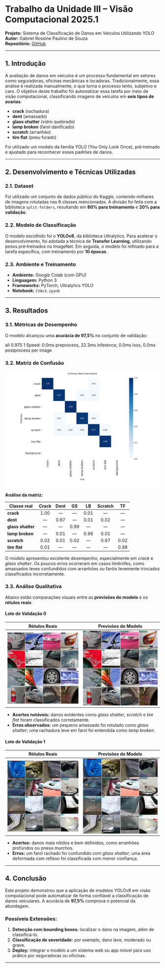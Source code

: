 # **Trabalho da Unidade III – Visão Computacional 2025.1**

**Projeto:** Sistema de Classificação de Danos em Veículos Utilizando YOLO  
**Autor:** Gabriel Rossine Paulino de Souza  
**Repositório:** [GitHub](https://github.com/Kirishimya/VehicleDamageCls)

---

## **1. Introdução**

A avaliação de danos em veículos é um processo fundamental em setores como seguradoras, oficinas mecânicas e locadoras. Tradicionalmente, essa análise é realizada manualmente, o que torna o processo lento, subjetivo e caro. O objetivo deste trabalho foi automatizar essa tarefa por meio de visão computacional, classificando imagens de veículos em **seis tipos de avarias**:

- **crack** (rachadura)  
- **dent** (amassado)  
- **glass shatter** (vidro quebrado)  
- **lamp broken** (farol danificado)  
- **scratch** (arranhão)  
- **tire flat** (pneu furado)  

Foi utilizado um modelo da família YOLO (You Only Look Once), pré‑treinado e ajustado para reconhecer esses padrões de danos.

---

## **2. Desenvolvimento e Técnicas Utilizadas**

### 2.1. Dataset

Foi utilizado um conjunto de dados público do Kaggle, contendo milhares de imagens rotuladas nas 6 classes mencionadas. A divisão foi feita com a biblioteca `split-folders`, resultando em **80% para treinamento** e **20% para validação**.

### 2.2. Modelo de Classificação

O modelo escolhido foi o **YOLOv8**, da biblioteca Ultralytics. Para acelerar o desenvolvimento, foi adotada a técnica de **Transfer Learning**, utilizando pesos pré‑treinados no ImageNet. Em seguida, o modelo foi refinado para a tarefa específica, com treinamento por **10 épocas**.

### 2.3. Ambiente e Treinamento

- **Ambiente:** Google Colab (com GPU)  
- **Linguagem:** Python 3  
- **Frameworks:** PyTorch, Ultralytics YOLO  
- **Notebook:** `CVAv3.ipynb`

---

## **3. Resultados**

### 3.1. Métricas de Desempenho

O modelo alcançou uma **acurácia de 97,5%** no conjunto de validação:

all 0.975 1
Speed: 0.0ms preprocess, 22.3ms inference, 0.0ms loss, 0.0ms postprocess per image

### 3.2. Matriz de Confusão

![Matriz de Confusão Normalizada](AV3/validation_results/vehicle_damage_val2/confusion_matrix_normalized.png)

**Análise da matriz:**

| Classe real       | Crack | Dent | GS    | LB    | Scratch | TF    |
|-------------------|:-----:|:----:|:-----:|:-----:|:-------:|:-----:|
| **crack**         | 1.00  |  —   |  —    | 0.01  |   —     |   —   |
| **dent**          |  —    | 0.97 |  —    | 0.01  |  0.02   |   —   |
| **glass shatter** |  —    |  —   | 0.99  |  —    |   —     |   —   |
| **lamp broken**   |  —    | 0.01 |  —    | 0.96  |  0.01   |   —   |
| **scratch**       | 0.02  | 0.01 | 0.02  |  —    |  0.97   | 0.02  |
| **tire flat**     | 0.01  |  —   |  —    |  —    |   —     | 0.98  |

O modelo apresentou excelente desempenho, especialmente em _crack_ e _glass shatter_. Os poucos erros ocorreram em casos limítrofes, como amassados leves confundidos com arranhões ou faróis levemente trincados classificados incorretamente.

### 3.3. Análise Qualitativa

Abaixo estão comparações visuais entre as **previsões do modelo** e os **rótulos reais**:

#### Lote de Validação 0

| Rótulos Reais                         | Previsões do Modelo                        |
|---------------------------------------|--------------------------------------------|
| ![Labels0](AV3/validation_results/vehicle_damage_val2/val_batch0_labels.jpg) | ![Pred0](AV3/validation_results/vehicle_damage_val2/val_batch0_pred.jpg) |

- **Acertos notáveis:** danos evidentes como _glass shatter_, _scratch_ e _tire flat_ foram classificados corretamente.  
- **Erros observados:** um pequeno amassado foi rotulado como _glass shatter_; uma rachadura leve em farol foi entendida como _lamp broken_.

#### Lote de Validação 1

| Rótulos Reais                         | Previsões do Modelo                        |
|---------------------------------------|--------------------------------------------|
| ![Labels1](AV3/validation_results/vehicle_damage_val2/val_batch1_labels.jpg) | ![Pred1](AV3/validation_results/vehicle_damage_val2/val_batch1_pred.jpg) |

- **Acertos:** danos mais nítidos e bem definidos, como arranhões profundos ou pneus murchos.  
- **Erros:** um farol rachado foi confundido com _glass shatter_; uma área deformada com reflexo foi classificada com menor confiança.

---

## **4. Conclusão**

Este projeto demonstrou que a aplicação de modelos YOLOv8 em visão computacional pode automatizar de forma confiável a classificação de danos veiculares. A acurácia de **97,5%** comprova o potencial da abordagem.

### Possíveis Extensões:

1. **Detecção com bounding boxes:** localizar o dano na imagem, além de classificá-lo.  
2. **Classificação de severidade:** por exemplo, dano leve, moderado ou grave.  
3. **Deploy:** integrar o modelo a um sistema web ou app móvel para uso prático por seguradoras ou oficinas.

---
